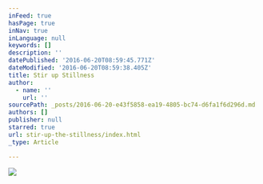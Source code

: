 ```yaml
---
inFeed: true
hasPage: true
inNav: true
inLanguage: null
keywords: []
description: ''
datePublished: '2016-06-20T08:59:45.771Z'
dateModified: '2016-06-20T08:59:38.405Z'
title: Stir up Stillness
author:
  - name: ''
    url: ''
sourcePath: _posts/2016-06-20-e43f5858-ea19-4805-bc74-d6fa1f6d296d.md
authors: []
publisher: null
starred: true
url: stir-up-the-stillness/index.html
_type: Article

---
```

![](https://the-grid-user-content.s3-us-west-2.amazonaws.com/00ce6b7c-9c2b-44df-8464-4c2461bb0aa1.gif)